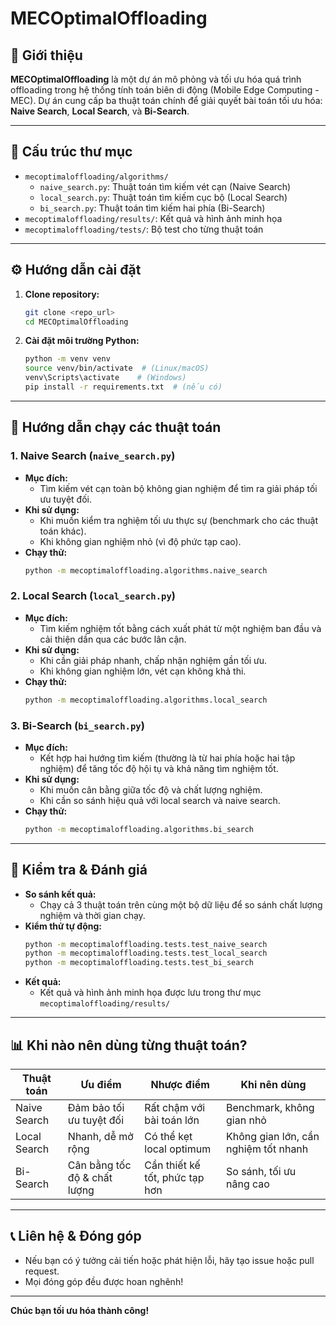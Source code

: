 # MECOptimalOffloading

## 🚀 Giới thiệu

**MECOptimalOffloading** là một dự án mô phỏng và tối ưu hóa quá trình offloading trong hệ thống tính toán biên di động (Mobile Edge Computing - MEC). Dự án cung cấp ba thuật toán chính để giải quyết bài toán tối ưu hóa: **Naive Search**, **Local Search**, và **Bi-Search**.

---

## 📂 Cấu trúc thư mục

- `mecoptimaloffloading/algorithms/`
  - `naive_search.py`: Thuật toán tìm kiếm vét cạn (Naive Search)
  - `local_search.py`: Thuật toán tìm kiếm cục bộ (Local Search)
  - `bi_search.py`: Thuật toán tìm kiếm hai phía (Bi-Search)
- `mecoptimaloffloading/results/`: Kết quả và hình ảnh minh họa
- `mecoptimaloffloading/tests/`: Bộ test cho từng thuật toán

---

## ⚙️ Hướng dẫn cài đặt

1. **Clone repository:**
   ```bash
   git clone <repo_url>
   cd MECOptimalOffloading
   ```
2. **Cài đặt môi trường Python:**
   ```bash
   python -m venv venv
   source venv/bin/activate  # (Linux/macOS)
   venv\Scripts\activate    # (Windows)
   pip install -r requirements.txt  # (nếu có)
   ```

---

## 🧩 Hướng dẫn chạy các thuật toán

### 1. Naive Search (`naive_search.py`)
- **Mục đích:**
  - Tìm kiếm vét cạn toàn bộ không gian nghiệm để tìm ra giải pháp tối ưu tuyệt đối.
- **Khi sử dụng:**
  - Khi muốn kiểm tra nghiệm tối ưu thực sự (benchmark cho các thuật toán khác).
  - Khi không gian nghiệm nhỏ (vì độ phức tạp cao).
- **Chạy thử:**
  ```bash
  python -m mecoptimaloffloading.algorithms.naive_search
  ```

### 2. Local Search (`local_search.py`)
- **Mục đích:**
  - Tìm kiếm nghiệm tốt bằng cách xuất phát từ một nghiệm ban đầu và cải thiện dần qua các bước lân cận.
- **Khi sử dụng:**
  - Khi cần giải pháp nhanh, chấp nhận nghiệm gần tối ưu.
  - Khi không gian nghiệm lớn, vét cạn không khả thi.
- **Chạy thử:**
  ```bash
  python -m mecoptimaloffloading.algorithms.local_search
  ```

### 3. Bi-Search (`bi_search.py`)
- **Mục đích:**
  - Kết hợp hai hướng tìm kiếm (thường là từ hai phía hoặc hai tập nghiệm) để tăng tốc độ hội tụ và khả năng tìm nghiệm tốt.
- **Khi sử dụng:**
  - Khi muốn cân bằng giữa tốc độ và chất lượng nghiệm.
  - Khi cần so sánh hiệu quả với local search và naive search.
- **Chạy thử:**
  ```bash
  python -m mecoptimaloffloading.algorithms.bi_search
  ```

---

## 🧪 Kiểm tra & Đánh giá

- **So sánh kết quả:**
  - Chạy cả 3 thuật toán trên cùng một bộ dữ liệu để so sánh chất lượng nghiệm và thời gian chạy.
- **Kiểm thử tự động:**
  ```bash
  python -m mecoptimaloffloading.tests.test_naive_search
  python -m mecoptimaloffloading.tests.test_local_search
  python -m mecoptimaloffloading.tests.test_bi_search
  ```
- **Kết quả:**
  - Kết quả và hình ảnh minh họa được lưu trong thư mục `mecoptimaloffloading/results/`

---

## 📊 Khi nào nên dùng từng thuật toán?

| Thuật toán      | Ưu điểm                 | Nhược điểm                | Khi nên dùng                |
|-----------------|-------------------------|---------------------------|-----------------------------|
| Naive Search    | Đảm bảo tối ưu tuyệt đối| Rất chậm với bài toán lớn | Benchmark, không gian nhỏ   |
| Local Search    | Nhanh, dễ mở rộng       | Có thể kẹt local optimum  | Không gian lớn, cần nghiệm tốt nhanh |
| Bi-Search       | Cân bằng tốc độ & chất lượng | Cần thiết kế tốt, phức tạp hơn | So sánh, tối ưu nâng cao    |

---

## 📞 Liên hệ & Đóng góp

- Nếu bạn có ý tưởng cải tiến hoặc phát hiện lỗi, hãy tạo issue hoặc pull request.
- Mọi đóng góp đều được hoan nghênh!

---

**Chúc bạn tối ưu hóa thành công!**
